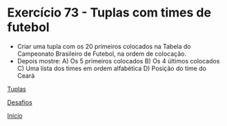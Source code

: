 # Exercício 73 - Tuplas com times de futebol

- Criar uma tupla com os 20 primeiros colocados na Tabela do Campeonato Brasileiro de Futebol, na ordem de colocação.
- Depois mostre:
A) Os 5 primeiros colocados
B) Os 4 últimos colocados
C) Uma lista dos times em ordem alfabética
D) Posição do time do Ceará

[Tuplas](https://github.com/NandesLima/python-codigos/tree/master/desafios/07.%20Tuplas)

[Desafios](https://github.com/NandesLima/python-codigos/tree/master/desafios)

[Início](https://github.com/NandesLima/python-codigos)